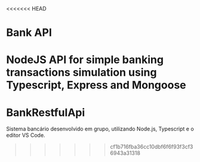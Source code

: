 <<<<<<< HEAD
# Bank API
NodeJS API for simple banking transactions simulation using Typescript, Express and Mongoose
=======
# BankRestfulApi
Sistema bancário desenvolvido em grupo, utilizando Node.js, Typescript e o editor VS Code. 
>>>>>>> cf1b716fba36cc10dbf6f6f93f3cf36943a31318
